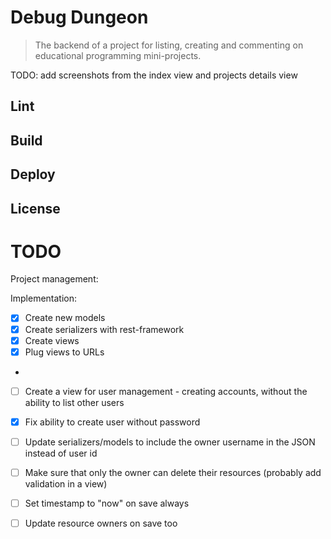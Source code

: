 # Debug Dungeon

> The backend of a project for listing, creating and commenting on educational programming mini-projects.

TODO: add screenshots from the index view and projects details view

## Lint

## Build

## Deploy

## License

# TODO

Project management:


Implementation:

- [x] Create new models
- [x] Create serializers with rest-framework
- [x] Create views
- [x] Plug views to URLs
- 
- [ ] Create a view for user management - creating accounts, without the ability to list other users
- [x] Fix ability to create user without password
- [ ] Update serializers/models to include the owner username in the JSON instead of user id
- [ ] Make sure that only the owner can delete their resources (probably add validation in a view)

- [ ] Set timestamp to "now" on save always
- [ ] Update resource owners on save too
